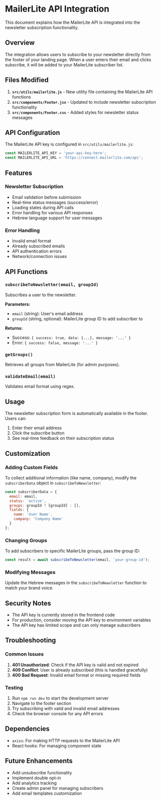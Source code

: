 # MailerLite API Integration

This document explains how the MailerLite API is integrated into the newsletter subscription functionality.

## Overview

The integration allows users to subscribe to your newsletter directly from the footer of your landing page. When a user enters their email and clicks subscribe, it will be added to your MailerLite subscriber list.

## Files Modified

1. **`src/utils/mailerlite.js`** - New utility file containing the MailerLite API functions
2. **`src/components/Footer.jsx`** - Updated to include newsletter subscription functionality
3. **`src/components/Footer.css`** - Added styles for newsletter status messages

## API Configuration

The MailerLite API key is configured in `src/utils/mailerlite.js`:

```javascript
const MAILERLITE_API_KEY = 'your-api-key-here';
const MAILERLITE_API_URL = 'https://connect.mailerlite.com/api';
```

## Features

### Newsletter Subscription
- Email validation before submission
- Real-time status messages (success/error)
- Loading states during API calls
- Error handling for various API responses
- Hebrew language support for user messages

### Error Handling
- Invalid email format
- Already subscribed emails
- API authentication errors
- Network/connection issues

## API Functions

### `subscribeToNewsletter(email, groupId)`
Subscribes a user to the newsletter.

**Parameters:**
- `email` (string): User's email address
- `groupId` (string, optional): MailerLite group ID to add subscriber to

**Returns:**
- Success: `{ success: true, data: {...}, message: '...' }`
- Error: `{ success: false, message: '...' }`

### `getGroups()`
Retrieves all groups from MailerLite (for admin purposes).

### `validateEmail(email)`
Validates email format using regex.

## Usage

The newsletter subscription form is automatically available in the footer. Users can:

1. Enter their email address
2. Click the subscribe button
3. See real-time feedback on their subscription status

## Customization

### Adding Custom Fields
To collect additional information (like name, company), modify the `subscriberData` object in `subscribeToNewsletter`:

```javascript
const subscriberData = {
  email: email,
  status: 'active',
  groups: groupId ? [groupId] : [],
  fields: {
    name: 'User Name',
    company: 'Company Name'
  }
};
```

### Changing Groups
To add subscribers to specific MailerLite groups, pass the group ID:

```javascript
const result = await subscribeToNewsletter(email, 'your-group-id');
```

### Modifying Messages
Update the Hebrew messages in the `subscribeToNewsletter` function to match your brand voice.

## Security Notes

- The API key is currently stored in the frontend code
- For production, consider moving the API key to environment variables
- The API key has limited scope and can only manage subscribers

## Troubleshooting

### Common Issues

1. **401 Unauthorized**: Check if the API key is valid and not expired
2. **409 Conflict**: User is already subscribed (this is handled gracefully)
3. **400 Bad Request**: Invalid email format or missing required fields

### Testing

1. Run `npm run dev` to start the development server
2. Navigate to the footer section
3. Try subscribing with valid and invalid email addresses
4. Check the browser console for any API errors

## Dependencies

- `axios`: For making HTTP requests to the MailerLite API
- React hooks: For managing component state

## Future Enhancements

- Add unsubscribe functionality
- Implement double opt-in
- Add analytics tracking
- Create admin panel for managing subscribers
- Add email templates customization


